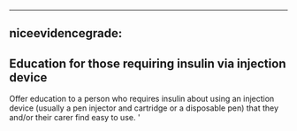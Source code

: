 
---
niceevidencegrade: 
---

## Education  for those requiring insulin via injection device
Offer education to a person who requires insulin about using an injection device (usually a pen injector and cartridge or a disposable pen) that they and/or their carer find easy to use.
'

